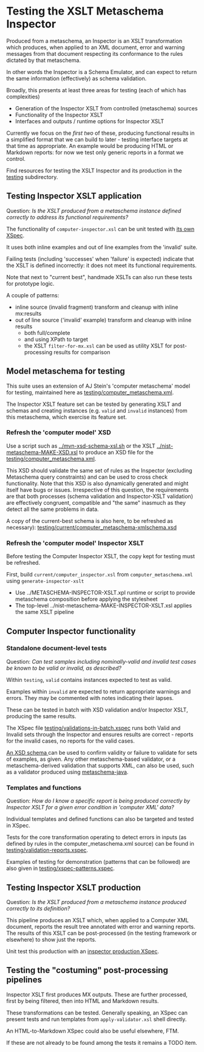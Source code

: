 # Testing the XSLT Metaschema Inspector

Produced from a metaschema, an Inspector is an XSLT transformation which produces, when applied to an XML document, error and warning messages from that document respecting its conformance to the rules dictated by that metaschema.

In other words the Inspector is a Schema Emulator, and can expect to return the same information (effectively) as schema validation.

Broadly, this presents at least three areas for testing (each of which has complexities)
- Generation of the Inspector XSLT from controlled (metaschema) sources
- Functionality of the Inspector XSLT
- Interfaces and outputs / runtime options for Inspector XSLT

Currently we focus on the *first two* of these, producing functional results in a simplified format that we can build to later - testing interface targets at that time as appropriate. An example would be producing HTML or Markdown reports: for now we test only generic reports in a format we control.

Find resources for testing the XSLT Inspector and its production in the [testing](testing) subdirectory.

## Testing Inspector XSLT application

Question: *Is the XSLT produced from a metaschema instance defined correctly to address its functional requirements?*

The functionality of `computer-inspector.xsl` can be unit tested with [its own XSpec]().

It uses both inline examples and out of line examples from the 'invalid' suite.

Failing tests (including 'successes' when 'failure' is expected) indicate that the XSLT is defined incorrectly: it does not meet its functional requirements.

Note that next to "current best", handmade XSLTs can also run these tests for prototype logic.

A couple of patterns:

- inline source (invalid fragment) transform and cleanup with inline mx:results
- out of line source ('invalid' example) transform and cleanup with inline results
  - both full/complete
  - and using XPath to target
  - the XSLT `filter-for-mx.xsl` can be used as utility XSLT for post-processing results for comparison

## Model metaschema for testing

This suite uses an extension of AJ Stein's 'computer metaschema' model for testing, maintained here as [testing/computer_metaschema.xml](testing/computer_metaschema.xml).

The Inspector XSLT feature set can be tested by generating XSLT and schemas and creating instances (e.g. `valid` and `invalid` instances) from this metaschema, which exercise its feature set.

### Refresh the 'computer model' XSD

Use a script such as [../mvn-xsd-schema-xsl.sh](../mvn-xsd-schema-xsl.sh) or the XSLT [../nist-metaschema-MAKE-XSD.xsl](../nist-metaschema-MAKE-XSD.xsl) to produce an XSD file for the [testing/computer_metaschema.xml](testing/computer_metaschema.xml).

This XSD should validate the same set of rules as the Inspector (excluding Metaschema query constraints) and can be used to cross check functionality. Note that this XSD is also dynamically generated and might itself have bugs or issues. Irrespective of this question, the requirements are that both processes (schema validation and Inspector-XSLT validation) are effectively congruent, compatible and "the same" inasmuch as they detect all the same problems in data.

A copy of the current-best schema is also here, to be refreshed as necessary): [testing/current/computer_metaschema-xmlschema.xsd](testing/current/computer_metaschema-xmlschema.xsd)

### Refresh the 'computer model' Inspector XSLT

Before testing the Computer Inspector XSLT, the copy kept for testing must be refreshed.

First, build `current/computer_inspector.xsl` from `computer_metaschema.xml` using `generate-inspector-xslt`

  - Use ../METASCHEMA-INSPECTOR-XSLT.xpl runtime or script to provide metaschema composition before applying the stylesheet  
  - The top-level ../nist-metaschema-MAKE-INSPECTOR-XSLT.xsl applies the same XSLT pipeline

## Computer Inspector functionality

### Standalone document-level tests

Question: *Can test samples including nominally-valid and invalid test cases be known to be valid or invalid, as described?*

Within `testing`, `valid` contains instances expected to test as valid.

Examples within `invalid` are expected to return appropriate warnings and errors. They may be commented with notes indicating their lapses.

These can be tested in batch with XSD validation and/or Inspector XSLT, producing the same results.

The XSpec file [testing/validations-in-batch.xspec](testing/validations-in-batch.xspec) runs both Valid and Invalid sets through the Inspector and ensures results are correct - reports for the invalid cases, no reports for the valid cases.

[An XSD schema ](testing/computer_metaschema-xmlschema.xsd) can be used to confirm validity or failure to validate for sets of examples, as given. Any other metaschema-based validator, or a metaschema-derived validation that supports XML, can also be used, such as a validator produced using [metaschema-java](https://github.com/usnistgov/metaschema-java).

### Templates and functions

Question: *How do I know a specific report is being produced correctly by Inspector XSLT for a given error condition in 'computer XML' data?*

Individual templates and defined functions can also be targeted and tested in XSpec.

Tests for the core transformation operating to detect errors in inputs (as defined by rules in the computer_metaschema.xml source) can be found in [testing/validation-reports.xspec](testing/validation-reports.xspec).

Examples of testing for demonstration (patterns that can be followed) are also given in [testing/xspec-patterns.xspec](testing/xspec-patterns.xspec). 

## Testing Inspector XSLT production

Question: *Is the XSLT produced from a metaschema instance produced correctly to its definition?*


This pipeline produces an XSLT which, when applied to a Computer XML document, reports the result tree annotated with error and warning reports. The results of this XSLT can be post-processed (in the testing framework or elsewhere) to show just the reports.

Unit test this production with an [inspector production XSpec](testing/produce-inspector.xspec).

## Testing the "costuming" post-processing pipelines

Inspector XSLT first produces MX outputs. These are further processed, first by being filtered, then into HTML and Markdown results.

These transformations can be tested. Generally speaking, an XSpec can present tests and run templates from `apply-validator.xsl` shell directly.

An HTML-to-Markdown XSpec could also be useful elsewhere, FTM.

If these are not already to be found among the tests it remains a TODO item.
